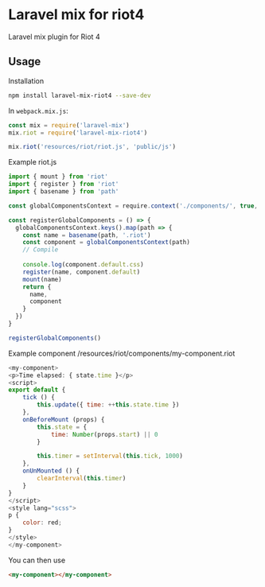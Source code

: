 # Laravel mix for riot4
Laravel mix plugin for Riot 4

## Usage
Installation
```bash
npm install laravel-mix-riot4 --save-dev
```

In `webpack.mix.js`:
```javascript
const mix = require('laravel-mix')
mix.riot = require('laravel-mix-riot4')

mix.riot('resources/riot/riot.js', 'public/js')
```

Example riot.js
```javascript
import { mount } from 'riot'
import { register } from 'riot'
import { basename } from 'path'

const globalComponentsContext = require.context('./components/', true, /[a-zA-Z0-9-]+\.riot/)

const registerGlobalComponents = () => {
  globalComponentsContext.keys().map(path => {
    const name = basename(path, '.riot')
    const component = globalComponentsContext(path)
    // Compile
    
    console.log(component.default.css)
    register(name, component.default)
    mount(name)
    return {
      name,
      component
    }
  })
}

registerGlobalComponents()
```
Example component /resources/riot/components/my-component.riot
```javascript
<my-component>
<p>Time elapsed: { state.time }</p>
<script>
export default {
    tick () {
        this.update({ time: ++this.state.time })
    },
    onBeforeMount (props) {
        this.state = {
            time: Number(props.start) || 0
        }

        this.timer = setInterval(this.tick, 1000)
    },
    onUnMounted () {
        clearInterval(this.timer)
    }
}
</script>
<style lang="scss">
p {
    color: red;
}
</style>
</my-component>
```
You can then use 
```html
<my-component></my-component>
```